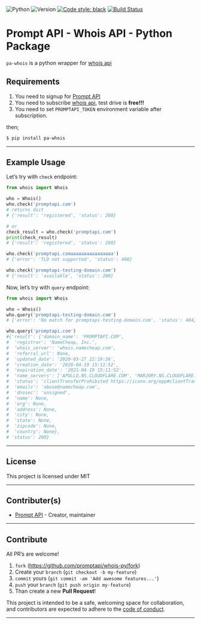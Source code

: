 ![Python](https://img.shields.io/badge/python-3.7.4-green.svg)
![Version](https://img.shields.io/badge/version-0.2.2-orange.svg)
[![Code style: black](https://img.shields.io/badge/code%20style-black-000000.svg)](https://github.com/psf/black)
[![Build Status](https://travis-ci.org/promptapi/whois-py.svg?branch=main)](https://travis-ci.org/promptapi/whois-py)

# Prompt API - Whois API - Python Package

`pa-whois` is a python wrapper for [whois api][whois-api]

## Requirements

1. You need to signup for [Prompt API][promptapi-signup]
1. You need to subscribe [whois api][whois-api], test drive is **free!!!**
1. You need to set `PROMPTAPI_TOKEN` environment variable after subscription.

then;

```bash
$ pip install pa-whois
```

---

## Example Usage

Let’s try with `check` endpoint:

```python
from whois import Whois

who = Whois()
who.check('promptapi.com')
# returns dict
# {'result': 'registered', 'status': 200}

# or
check_result = who.check('promptapi.com')
print(check_result)
# {'result': 'registered', 'status': 200}

who.check('promptapi.comaaaaaaaaaaaaaaaa')
# {'error': 'TLD not supported', 'status': 400}

who.check('promptapi-testing-domain.com') 
# {'result': 'available', 'status': 200}
```

Now, let’s try with `query` endpoint:

```python
from whois import Whois

who = Whois()
who.query('promptapi-testing-domain.com')
# {'error': 'No match for promptapi-testing-domain.com', 'status': 404}

who.query('promptapi.com')
#{'result': {'domain_name': 'PROMPTAPI.COM',
#  'registrar': 'NameCheap, Inc.',
#  'whois_server': 'whois.namecheap.com',
#  'referral_url': None,
#  'updated_date': '2020-05-27 22:19:36',
#  'creation_date': '2020-04-19 15:11:52',
#  'expiration_date': '2021-04-19 15:11:52',
#  'name_servers': ['APOLLO.NS.CLOUDFLARE.COM', 'MARJORY.NS.CLOUDFLARE.COM'],
#  'status': 'clientTransferProhibited https://icann.org/epp#clientTransferProhibited',
#  'emails': 'abuse@namecheap.com',
#  'dnssec': 'unsigned',
#  'name': None,
#  'org': None,
#  'address': None,
#  'city': None,
#  'state': None,
#  'zipcode': None,
#  'country': None},
# 'status': 200}
```

---

## License

This project is licensed under MIT

---

## Contributer(s)

* [Prompt API](https://github.com/promptapi) - Creator, maintainer

---

## Contribute

All PR’s are welcome!

1. `fork` (https://github.com/promptapi/whois-py/fork)
1. Create your `branch` (`git checkout -b my-feature`)
1. `commit` yours (`git commit -am 'Add awesome features...'`)
1. `push` your `branch` (`git push origin my-feature`)
1. Than create a new **Pull Request**!

This project is intended to be a safe,
welcoming space for collaboration, and contributors are expected to adhere to
the [code of conduct][coc].


---

[whois-api]:        https://promptapi.com/marketplace/description/whois-api
[promptapi-signup]: https://promptapi.com/#signup-form
[coc]:              https://github.com/promptapi/whois-py/blob/main/CODE_OF_CONDUCT.md
